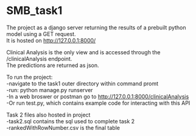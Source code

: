 # SMB_task1

The project as a django server returning the results of a prebuilt python model using a GET request.  
It is hosted on http://127.0.0.1:8000/  
  
Clinical Analysis is the only view and is accessed through the /clinicalAnalysis endpoint.  
The predictions are returned as json.  

To run the project:  
-navigate to the task1 outer directory within command promt  
-run: python manage.py runserver  
-In a web broswer or postman go to http://127.0.0.1:8000/clinicalAnalysis   
-Or run test.py, which contains example code for interacting with this API
  
 Task 2 files also hosted in project  
 -task2.sql contains the sql used to complete task 2  
 -rankedWithRowNumber.csv is the final table  
